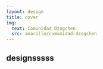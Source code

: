 ```yaml
---
layout: design
title: cover
img:
  text: Comunidad Dzogchen
  src: amarillo/comunidad-dzogchen
---
```

## designsssss
